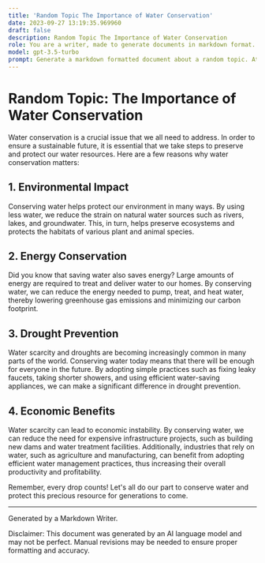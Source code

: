 ```yaml
---
title: 'Random Topic The Importance of Water Conservation'
date: 2023-09-27 13:19:35.969960
draft: false
description: Random Topic The Importance of Water Conservation
role: You are a writer, made to generate documents in markdown format. It is very important that all of the documents you generate are in valid markdown format.
model: gpt-3.5-turbo
prompt: Generate a markdown formatted document about a random topic. At the bottom, include a disclaimer explaining that the document was generated by you. The first line of the document should be the title. Make sure that the entire document is in proper markdown format, using a mix of various tags to make the document visually appealing.
---
```


# Random Topic: The Importance of Water Conservation

Water conservation is a crucial issue that we all need to address. In order to ensure a sustainable future, it is essential that we take steps to preserve and protect our water resources. Here are a few reasons why water conservation matters:

## 1. Environmental Impact

Conserving water helps protect our environment in many ways. By using less water, we reduce the strain on natural water sources such as rivers, lakes, and groundwater. This, in turn, helps preserve ecosystems and protects the habitats of various plant and animal species.

## 2. Energy Conservation

Did you know that saving water also saves energy? Large amounts of energy are required to treat and deliver water to our homes. By conserving water, we can reduce the energy needed to pump, treat, and heat water, thereby lowering greenhouse gas emissions and minimizing our carbon footprint.

## 3. Drought Prevention

Water scarcity and droughts are becoming increasingly common in many parts of the world. Conserving water today means that there will be enough for everyone in the future. By adopting simple practices such as fixing leaky faucets, taking shorter showers, and using efficient water-saving appliances, we can make a significant difference in drought prevention.

## 4. Economic Benefits

Water scarcity can lead to economic instability. By conserving water, we can reduce the need for expensive infrastructure projects, such as building new dams and water treatment facilities. Additionally, industries that rely on water, such as agriculture and manufacturing, can benefit from adopting efficient water management practices, thus increasing their overall productivity and profitability.

Remember, every drop counts! Let's all do our part to conserve water and protect this precious resource for generations to come.

***
Generated by a Markdown Writer.

Disclaimer: This document was generated by an AI language model and may not be perfect. Manual revisions may be needed to ensure proper formatting and accuracy.